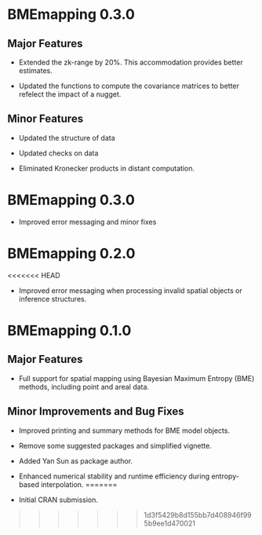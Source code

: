 # BMEmapping 0.3.0

## Major Features

* Extended the zk-range by 20%. This accommodation provides better estimates. 

* Updated the functions to compute the covariance matrices to better refelect 
the impact of a nugget.

## Minor Features

* Updated the structure of data

* Updated checks on data

* Eliminated Kronecker products in distant computation.

# BMEmapping 0.3.0

* Improved error messaging and minor fixes

# BMEmapping 0.2.0

<<<<<<< HEAD
* Improved error messaging when processing invalid spatial objects or 
inference structures.

# BMEmapping 0.1.0

## Major Features

* Full support for spatial mapping using Bayesian Maximum Entropy (BME) methods, 
including point and areal data.

## Minor Improvements and Bug Fixes

* Improved printing and summary methods for BME model objects.

* Remove some suggested packages and simplified vignette.

* Added Yan Sun as package author.

* Enhanced numerical stability and runtime efficiency during entropy-based 
interpolation.
=======
* Initial CRAN submission.
>>>>>>> 1d3f5429b8d155bb7d408946f995b9ee1d470021
